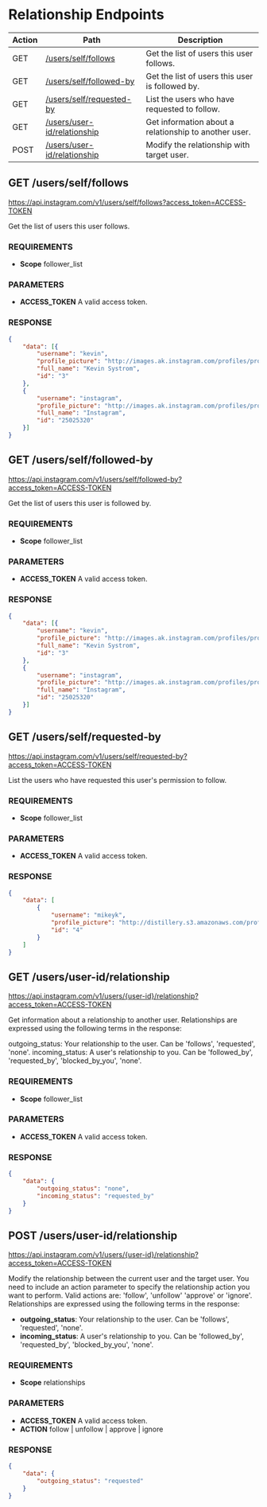# Relationship Endpoints

Action | Path | Description
--- | --- | ---
GET | [/users/self/follows](#GET-/users/self/follows) | Get the list of users this user follows.
GET | [/users/self/followed-by](#GET-/users/self/followed-by) | Get the list of users this user is followed by.
GET | [/users/self/requested-by](#GET-/users/self/requested-by) | List the users who have requested to follow.
GET | [/users/user-id/relationship](#GET-/users/user-id/relationship) | Get information about a relationship to another user.
POST | [/users/user-id/relationship](#POST-/users/user-id/relationship) | Modify the relationship with target user.

## GET /users/self/follows

https://api.instagram.com/v1/users/self/follows?access_token=ACCESS-TOKEN

Get the list of users this user follows.

### REQUIREMENTS

+ **Scope** follower_list

### PARAMETERS

+ **ACCESS_TOKEN** A valid access token.

### RESPONSE
```json
{
    "data": [{
        "username": "kevin",
        "profile_picture": "http://images.ak.instagram.com/profiles/profile_3_75sq_1325536697.jpg",
        "full_name": "Kevin Systrom",
        "id": "3"
    },
    {
        "username": "instagram",
        "profile_picture": "http://images.ak.instagram.com/profiles/profile_25025320_75sq_1340929272.jpg",
        "full_name": "Instagram",
        "id": "25025320"
    }]
}
```

## GET /users/self/followed-by

https://api.instagram.com/v1/users/self/followed-by?access_token=ACCESS-TOKEN

Get the list of users this user is followed by.

### REQUIREMENTS

+ **Scope** follower_list

### PARAMETERS

+ **ACCESS_TOKEN** A valid access token.

### RESPONSE
```json
{
    "data": [{
        "username": "kevin",
        "profile_picture": "http://images.ak.instagram.com/profiles/profile_3_75sq_1325536697.jpg",
        "full_name": "Kevin Systrom",
        "id": "3"
    },
    {
        "username": "instagram",
        "profile_picture": "http://images.ak.instagram.com/profiles/profile_25025320_75sq_1340929272.jpg",
        "full_name": "Instagram",
        "id": "25025320"
    }]
}
```

## GET /users/self/requested-by

https://api.instagram.com/v1/users/self/requested-by?access_token=ACCESS-TOKEN

List the users who have requested this user's permission to follow.

### REQUIREMENTS

+ **Scope** follower_list

### PARAMETERS

+ **ACCESS_TOKEN** A valid access token.

### RESPONSE
```json
{
    "data": [
        {
            "username": "mikeyk",
            "profile_picture": "http://distillery.s3.amazonaws.com/profiles/profile_4_75sq_1292324747_debug.jpg",
            "id": "4"
        }
    ]
}
```

## GET /users/user-id/relationship

https://api.instagram.com/v1/users/{user-id}/relationship?access_token=ACCESS-TOKEN

Get information about a relationship to another user. Relationships are expressed using the following terms in the response:

outgoing_status: Your relationship to the user. Can be 'follows', 'requested', 'none'.
incoming_status: A user's relationship to you. Can be 'followed_by', 'requested_by', 'blocked_by_you', 'none'.

### REQUIREMENTS

+ **Scope** follower_list

### PARAMETERS

+ **ACCESS_TOKEN** A valid access token.

### RESPONSE
```json
{
    "data": {
        "outgoing_status": "none",
        "incoming_status": "requested_by"
    }
}
```

## POST /users/user-id/relationship

https://api.instagram.com/v1/users/{user-id}/relationship?access_token=ACCESS-TOKEN

Modify the relationship between the current user and the target user. You need to include an action parameter to specify the relationship action you want to perform. Valid actions are: 'follow', 'unfollow' 'approve' or 'ignore'. Relationships are expressed using the following terms in the response:

+ **outgoing_status**: Your relationship to the user. Can be 'follows', 'requested', 'none'.
+ **incoming_status**: A user's relationship to you. Can be 'followed_by', 'requested_by', 'blocked_by_you', 'none'.

### REQUIREMENTS

+ **Scope** relationships

### PARAMETERS

+ **ACCESS_TOKEN** A valid access token.
+ **ACTION** follow | unfollow | approve | ignore

### RESPONSE
```json
{
    "data": {
        "outgoing_status": "requested"
    }
}
```